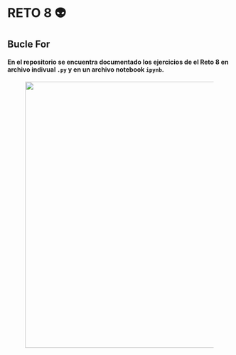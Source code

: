 # RETO 8 👽
## Bucle For

#### En el repositorio se encuentra documentado los ejercicios de el Reto 8 en archivo indivual  `.py` y en un archivo notebook `ipynb`.

<div align='center'>
<figure> <img src="https://cdn130.picsart.com/283481666012211.png" alt="" width="600" height="auto"/></br>
<figcaption><b></b></figcaption></figure>
</div>
